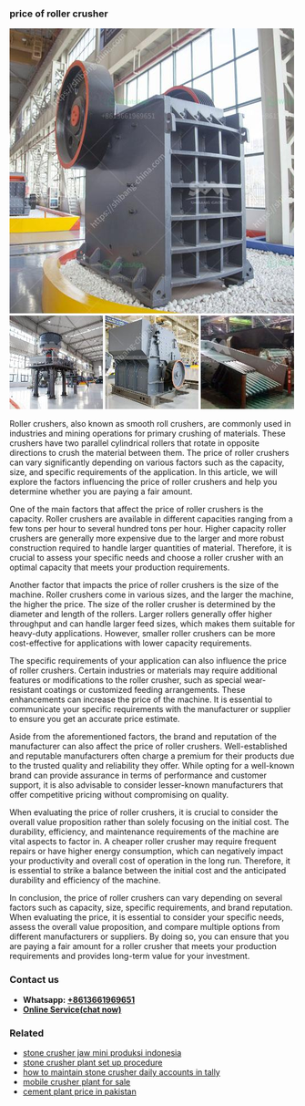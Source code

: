 <h3>price of roller crusher</h3><img src='1706773508.jpg' alt=''><p>Roller crushers, also known as smooth roll crushers, are commonly used in industries and mining operations for primary crushing of materials. These crushers have two parallel cylindrical rollers that rotate in opposite directions to crush the material between them. The price of roller crushers can vary significantly depending on various factors such as the capacity, size, and specific requirements of the application. In this article, we will explore the factors influencing the price of roller crushers and help you determine whether you are paying a fair amount.</p><p>One of the main factors that affect the price of roller crushers is the capacity. Roller crushers are available in different capacities ranging from a few tons per hour to several hundred tons per hour. Higher capacity roller crushers are generally more expensive due to the larger and more robust construction required to handle larger quantities of material. Therefore, it is crucial to assess your specific needs and choose a roller crusher with an optimal capacity that meets your production requirements.</p><p>Another factor that impacts the price of roller crushers is the size of the machine. Roller crushers come in various sizes, and the larger the machine, the higher the price. The size of the roller crusher is determined by the diameter and length of the rollers. Larger rollers generally offer higher throughput and can handle larger feed sizes, which makes them suitable for heavy-duty applications. However, smaller roller crushers can be more cost-effective for applications with lower capacity requirements.</p><p>The specific requirements of your application can also influence the price of roller crushers. Certain industries or materials may require additional features or modifications to the roller crusher, such as special wear-resistant coatings or customized feeding arrangements. These enhancements can increase the price of the machine. It is essential to communicate your specific requirements with the manufacturer or supplier to ensure you get an accurate price estimate.</p><p>Aside from the aforementioned factors, the brand and reputation of the manufacturer can also affect the price of roller crushers. Well-established and reputable manufacturers often charge a premium for their products due to the trusted quality and reliability they offer. While opting for a well-known brand can provide assurance in terms of performance and customer support, it is also advisable to consider lesser-known manufacturers that offer competitive pricing without compromising on quality.</p><p>When evaluating the price of roller crushers, it is crucial to consider the overall value proposition rather than solely focusing on the initial cost. The durability, efficiency, and maintenance requirements of the machine are vital aspects to factor in. A cheaper roller crusher may require frequent repairs or have higher energy consumption, which can negatively impact your productivity and overall cost of operation in the long run. Therefore, it is essential to strike a balance between the initial cost and the anticipated durability and efficiency of the machine.</p><p>In conclusion, the price of roller crushers can vary depending on several factors such as capacity, size, specific requirements, and brand reputation. When evaluating the price, it is essential to consider your specific needs, assess the overall value proposition, and compare multiple options from different manufacturers or suppliers. By doing so, you can ensure that you are paying a fair amount for a roller crusher that meets your production requirements and provides long-term value for your investment.</p><h3>Contact us</h3><ul><li><strong>Whatsapp:&nbsp;<a href="https://wa.me/8613661969651">+8613661969651</a></strong></li><li><a href="https://swt.shibang-china.com/?git&amp;zhl&amp;price of roller crusher"><strong>Online Service(chat now)</strong></a></li></ul><h3>Related</h3><ul><li><a href='stone crusher jaw mini produksi indonesia.md'>stone crusher jaw mini produksi indonesia</a></li><li><a href='stone crusher plant set up procedure.md'>stone crusher plant set up procedure</a></li><li><a href='how to maintain stone crusher daily accounts in tally.md'>how to maintain stone crusher daily accounts in tally</a></li><li><a href='mobile crusher plant for sale.md'>mobile crusher plant for sale</a></li><li><a href='cement plant price in pakistan.md'>cement plant price in pakistan</a></li></ul>